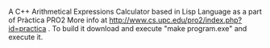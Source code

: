 A C++ Arithmetical Expressions Calculator based in Lisp Language as a part of Pràctica PRO2 
More info at http://www.cs.upc.edu/pro2/index.php?id=practica .
To build it download and execute "make program.exe" and execute it.

